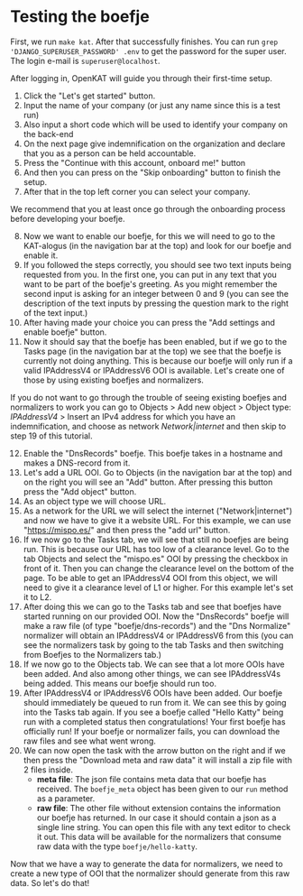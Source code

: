 # Testing the boefje

First, we run `make kat`. After that successfully finishes. You can run `grep 'DJANGO_SUPERUSER_PASSWORD' .env` to get the password for the super user. The login e-mail is `superuser@localhost`.

After logging in, OpenKAT will guide you through their first-time setup.

1. Click the "Let's get started" button.
2. Input the name of your company (or just any name since this is a test run)
3. Also input a short code which will be used to identify your company on the back-end
4. On the next page give indemnification on the organization and declare that you as a person can be held accountable.
5. Press the "Continue with this account, onboard me!" button
6. And then you can press on the "Skip onboarding" button to finish the setup.
7. After that in the top left corner you can select your company.

We recommend that you at least once go through the onboarding process before developing your boefje.

8. Now we want to enable our boefje, for this we will need to go to the KAT-alogus (in the navigation bar at the top) and look for our boefje and enable it.
9. If you followed the steps correctly, you should see two text inputs being requested from you. In the first one, you can put in any text that you want to be part of the boefje's greeting. As you might remember the second input is asking for an integer between 0 and 9 (you can see the description of the text inputs by pressing the question mark to the right of the text input.)
10. After having made your choice you can press the "Add settings and enable boefje" button.
11. Now it should say that the boefje has been enabled, but if we go to the Tasks page (in the navigation bar at the top) we see that the boefje is currently not doing anything. This is because our boefje will only run if a valid IPAddressV4 or IPAddressV6 OOI is available. Let's create one of those by using existing boefjes and normalizers.

If you do not want to go through the trouble of seeing existing boefjes and normalizers to work you can go to Objects > Add new object > Object type: _IPAddressV4_ > Insert an IPv4 address for which you have an indemnification, and choose as network _Network|internet_ and then skip to step 19 of this tutorial.

12. Enable the "DnsRecords" boefje. This boefje takes in a hostname and makes a DNS-record from it.
13. Let's add a URL OOI. Go to Objects (in the navigation bar at the top) and on the right you will see an "Add" button. After pressing this button press the "Add object" button.
14. As an object type we will choose URL.
15. As a network for the URL we will select the internet ("Network|internet") and now we have to give it a website URL. For this example, we can use "https://mispo.es/" and then press the "add url" button.
16. If we now go to the Tasks tab, we will see that still no boefjes are being run. This is because our URL has too low of a clearance level. Go to the tab Objects and select the "mispo.es" OOI by pressing the checkbox in front of it. Then you can change the clearance level on the bottom of the page. To be able to get an IPAddressV4 OOI from this object, we will need to give it a clearance level of L1 or higher. For this example let's set it to L2.
17. After doing this we can go to the Tasks tab and see that boefjes have started running on our provided OOI. Now the "DnsRecords" boefje will make a raw file (of type "boefje/dns-records") and the "Dns Normalize" normalizer will obtain an IPAddressV4 or IPAddressV6 from this (you can see the normalizers task by going to the tab Tasks and then switching from Boefjes to the Normalizers tab.)
18. If we now go to the Objects tab. We can see that a lot more OOIs have been added. And also among other things, we can see IPAddressV4s being added. This means our boefje should run too.
19. After IPAddressV4 or IPAddressV6 OOIs have been added. Our boefje should immediately be queued to run from it. We can see this by going into the Tasks tab again. If you see a boefje called "Hello Katty" being run with a completed status then congratulations! Your first boefje has officially run! If your boefje or normalizer fails, you can download the raw files and see what went wrong. 
20. We can now open the task with the arrow button on the right and if we then press the "Download meta and raw data" it will install a zip file with 2 files inside.
    - **meta file**: The json file contains meta data that our boefje has received. The `boefje_meta` object has been given to our `run` method as a parameter.
    - **raw file**: The other file without extension contains the information our boefje has returned. In our case it should contain a json as a single line string. You can open this file with any text editor to check it out. This data will be available for the normalizers that consume raw data with the type `boefje/hello-katty`.

Now that we have a way to generate the data for normalizers, we need to create a new type of OOI that the normalizer should generate from this raw data. So let's do that!
